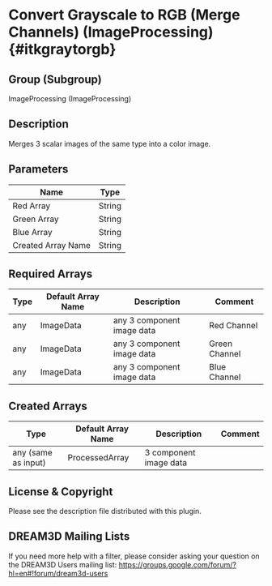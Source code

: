 Convert Grayscale to RGB (Merge Channels) (ImageProcessing) {#itkgraytorgb}
=====

## Group (Subgroup) ##
ImageProcessing (ImageProcessing)


## Description ##
Merges 3 scalar images of the same type into a color image.

## Parameters ##
| Name             | Type |
|------------------|------|
| Red Array | String |
| Green Array | String |
| Blue Array | String |
| Created Array Name | String |

## Required Arrays ##

| Type | Default Array Name | Description | Comment |
|------|--------------------|-------------|---------|
| any | ImageData | any 3 component image data | Red Channel | 
| any | ImageData | any 3 component image data | Green Channel | 
| any | ImageData | any 3 component image data | Blue Channel | 


## Created Arrays ##

| Type | Default Array Name | Description | Comment |
|------|--------------------|-------------|---------|
| any (same as input) | ProcessedArray | 3 component image data       | |




## License & Copyright ##

Please see the description file distributed with this plugin.

## DREAM3D Mailing Lists ##

If you need more help with a filter, please consider asking your question on the DREAM3D Users mailing list:
https://groups.google.com/forum/?hl=en#!forum/dream3d-users




